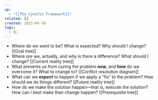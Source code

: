 ```yaml
---
up:
  - "[[The Cynefin framework]]"
related: []
created: 2023-09-30
tags:
  - 0🌲
---
```


- Where do we _want_ to be? What is expected? Why should I change? [[Goal tree]]
- Where *are* we, actually, and *why* is there a difference? What should I change? [[Current reality tree]]
- What prevents us from curing the problem ***now,*** and **how** do we overcome it? What to change to? [[Conflict resolution diagram]]
- What can we ***expect*** to happen if we apply a “fix” to the problem? How should we do things different? [[Future reality tree]]
- How do we make the solution happen—that is, execute the solution? How can I best make than change happen? [[Prerequisite tree]]